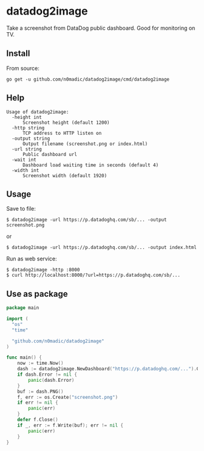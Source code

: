 # datadog2image
Take a screenshot from DataDog public dashboard. Good for monitoring on TV.

## Install

From source:

```
go get -u github.com/n0madic/datadog2image/cmd/datadog2image
```

## Help

```
Usage of datadog2image:
  -height int
      Screenshot height (default 1200)
  -http string
      TCP address to HTTP listen on
  -output string
      Output filename (screenshot.png or index.html)
  -url string
      Public dashboard url
  -wait int
      Dashboard load waiting time in seconds (default 4)
  -width int
      Screenshot width (default 1920)
```

## Usage

Save to file:

```
$ datadog2image -url https://p.datadoghq.com/sb/... -output screenshot.png
```
or
```
$ datadog2image -url https://p.datadoghq.com/sb/... -output index.html
```

Run as web service:

```
$ datadog2image -http :8000
$ curl http://localhost:8000/?url=https://p.datadoghq.com/sb/...
```

## Use as package

```go
package main

import (
  "os"
  "time"

  "github.com/n0madic/datadog2image"
)

func main() {
    now := time.Now()
    dash := datadog2image.NewDashboard("https://p.datadoghq.com/...").GetScreenshot(1920, 1200, 4).AddTimestamp(&now)
    if dash.Error != nil {
        panic(dash.Error)
    }
    buf := dash.PNG()
    f, err := os.Create("screenshot.png")
    if err != nil {
        panic(err)
    }
    defer f.Close()
    if _, err := f.Write(buf); err != nil {
        panic(err)
    }
}
```
